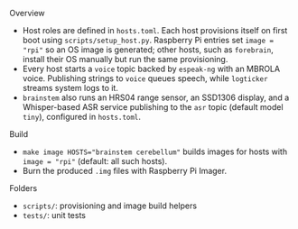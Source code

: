 Overview
- Host roles are defined in `hosts.toml`. Each host provisions itself on first boot using `scripts/setup_host.py`. Raspberry Pi entries set `image = "rpi"` so an OS image is generated; other hosts, such as `forebrain`, install their OS manually but run the same provisioning.
- Every host starts a `voice` topic backed by `espeak-ng` with an MBROLA voice. Publishing strings to `voice` queues speech, while `logticker` streams system logs to it.
- `brainstem` also runs an HRS04 range sensor, an SSD1306 display, and a Whisper-based ASR service publishing to the `asr` topic (default model `tiny`), configured in `hosts.toml`.

Build
- `make image HOSTS="brainstem cerebellum"` builds images for hosts with `image = "rpi"` (default: all such hosts).
- Burn the produced `.img` files with Raspberry Pi Imager.

Folders
- `scripts/`: provisioning and image build helpers
- `tests/`: unit tests
